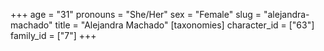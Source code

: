 +++
age = "31"
pronouns = "She/Her"
sex = "Female"
slug = "alejandra-machado"
title = "Alejandra Machado"
[taxonomies]
character_id = ["63"]
family_id = ["7"]
+++


